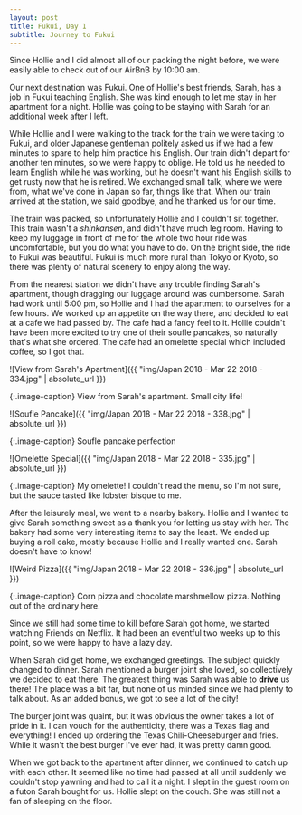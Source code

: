 ```yaml
---
layout: post
title: Fukui, Day 1
subtitle: Journey to Fukui
---
```

Since Hollie and I did almost all of our packing the night before, we were easily able to check out of our AirBnB by 10:00 am.

Our next destination was Fukui. One of Hollie's best friends, Sarah, has a job in Fukui teaching English. She was kind enough to let me stay in her apartment for a night. Hollie was going to be staying with Sarah for an additional week after I left. 

While Hollie and I were walking to the track for the train we were taking to Fukui, and older Japanese gentleman politely asked us if we had a few minutes to spare to help him practice his English. Our train didn't depart for another ten minutes, so we were happy to oblige. He told us he needed to learn English while he was working, but he doesn't want his English skills to get rusty now that he is retired. We exchanged small talk, where we were from, what we've done in Japan so far, things like that. When our train arrived at the station, we said goodbye, and he thanked us for our time.

The train was packed, so unfortunately Hollie and I couldn't sit together. This train wasn't a _shinkansen_, and didn't have much leg room. Having to keep my luggage in front of me for the whole two hour ride was uncomfortable, but you do what you have to do. On the bright side, the ride to Fukui was beautiful. Fukui is much more rural than Tokyo or Kyoto, so there was plenty of natural scenery to enjoy along the way.

From the nearest station we didn't have any trouble finding Sarah's apartment, though dragging our luggage around was cumbersome. Sarah had work until 5:00 pm, so Hollie and I had the apartment to ourselves for a few hours. We worked up an appetite on the way there, and decided to eat at a cafe we had passed by. The cafe had a fancy feel to it. Hollie couldn't have been more excited to try one of their soufle pancakes, so naturally that's what she ordered. The cafe had an omelette special which included coffee, so I got that. 

![View from Sarah's Apartment]({{ "img/Japan 2018 - Mar 22 2018 - 334.jpg" | absolute_url }})

{:.image-caption}
View from Sarah's apartment. Small city life!

![Soufle Pancake]({{ "img/Japan 2018 - Mar 22 2018 - 338.jpg" | absolute_url }})

{:.image-caption}
Soufle pancake perfection

![Omelette Special]({{ "img/Japan 2018 - Mar 22 2018 - 335.jpg" | absolute_url }})

{:.image-caption}
My omelette! I couldn't read the menu, so I'm not sure, but the sauce tasted like lobster bisque to me.

After the leisurely meal, we went to a nearby bakery. Hollie and I wanted to give Sarah something sweet as a thank you for letting us stay with her. The bakery had some very interesting items to say the least. We ended up buying a roll cake, mostly because Hollie and I really wanted one. Sarah doesn't have to know!

![Weird Pizza]({{ "img/Japan 2018 - Mar 22 2018 - 336.jpg" | absolute_url }})

{:.image-caption}
Corn pizza and chocolate marshmellow pizza. Nothing out of the ordinary here.

Since we still had some time to kill before Sarah got home, we started watching Friends on Netflix. It had been an eventful two weeks up to this point, so we were happy to have a lazy day.

When Sarah did get home, we exchanged greetings. The subject quickly changed to dinner. Sarah mentioned a burger joint she loved, so collectively we decided to eat there. The greatest thing was Sarah was able to **drive** us there! The place was a bit far, but none of us minded since we had plenty to talk about. As an added bonus, we got to see a lot of the city!

The burger joint was quaint, but it was obvious the owner takes a lot of pride in it. I can vouch for the authenticity, there was a Texas flag and everything! I ended up ordering the Texas Chili-Cheeseburger and fries. While it wasn't the best burger I've ever had, it was pretty damn good. 

When we got back to the apartment after dinner, we continued to catch up with each other. It seemed like no time had passed at all until suddenly we couldn't stop yawning and had to call it a night. I slept in the guest room on a futon Sarah bought for us. Hollie slept on the couch. She was still not a fan of sleeping on the floor.